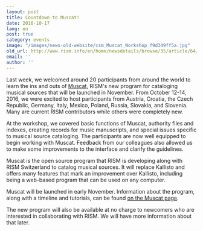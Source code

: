 ```yaml
---
layout: post
title: Countdown to Muscat!
date: 2016-10-17
lang: en
post: true
category: events
image: "/images/news-old-website/csm_Muscat_Workshop_f9d349ff5a.jpg"
old_url: http://www.rism.info/en/home/newsdetails/browse/35/article/64/countdown-to-muscat.html
email: ''
author: ''
---
```


Last week, we welcomed around 20 participants from around the world to learn the ins and outs of [Muscat](/community/muscat.html), RISM's new program for cataloging musical sources that will be launched in November. From October 12-14, 2016, we were excited to host participants from Austria, Croatia, the Czech Republic, Germany, Italy, Mexico, Poland, Russia, Slovakia, and Slovenia. Many are current RISM contributors while others were completely new.

At the workshop, we covered basic functions of Muscat, authority files and indexes, creating records for music manuscripts, and special issues specific to musical source cataloging. The participants are now well equipped to begin working with Muscat. Feedback from our colleagues also allowed us to make some improvements to the interface and clarify the guidelines.

Muscat is the open source program that RISM is developing along with RISM Switzerland to catalog musical sources. It will replace Kallisto and offers many features that mark an improvement over Kallisto, including being a web-based program that can be used on any computer.

Muscat will be launched in early November. Information about the program, along with a timeline and tutorials, can be found [on the Muscat page](/community/muscat.html).

The new program will also be available at no charge to newcomers who are interested in collaborating with RISM. We will have more information about that later.